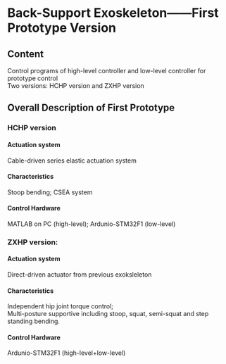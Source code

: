 # Back-Support Exoskeleton——First Prototype Version
## Content
Control programs of high-level controller and low-level controller for prototype control <br>
Two versions: HCHP version and ZXHP version

## Overall Description of First Prototype

### HCHP version
#### Actuation system
Cable-driven series elastic actuation system <br>
#### Characteristics
Stoop bending; CSEA system <br>
#### Control Hardware
MATLAB on PC (high-level); Ardunio-STM32F1 (low-level) <br>

### ZXHP version: <br>
#### Actuation system
Direct-driven actuator from previous exoksleleton <br>
#### Characteristics
Independent hip joint torque control; <br>
Multi-posture supportive including stoop, squat, semi-squat and step standing bending.
#### Control Hardware
Ardunio-STM32F1 (high-level+low-level)
